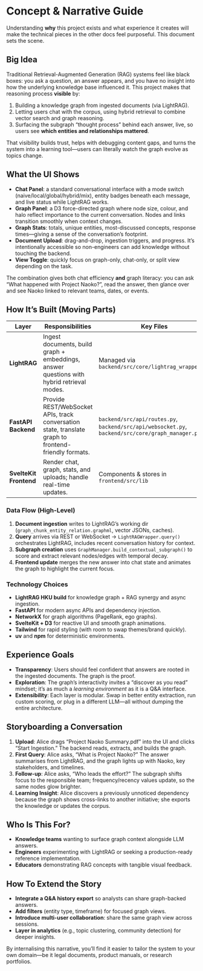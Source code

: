 # Concept & Narrative Guide

Understanding **why** this project exists and what experience it creates will make the technical pieces in the other docs feel purposeful. This document sets the scene.

## Big Idea

Traditional Retrieval-Augmented Generation (RAG) systems feel like black boxes: you ask a question, an answer appears, and you have no insight into how the underlying knowledge base influenced it. This project makes that reasoning process **visible** by:

1. Building a knowledge graph from ingested documents (via LightRAG).
2. Letting users chat with the corpus, using hybrid retrieval to combine vector search and graph reasoning.
3. Surfacing the subgraph “thought process” behind each answer, live, so users see **which entities and relationships mattered**.

That visibility builds trust, helps with debugging content gaps, and turns the system into a learning tool—users can literally watch the graph evolve as topics change.

## What the UI Shows

- **Chat Panel**: a standard conversational interface with a mode switch (naive/local/global/hybrid/mix), entity badges beneath each message, and live status while LightRAG works.
- **Graph Panel**: a D3 force-directed graph where node size, colour, and halo reflect importance to the current conversation. Nodes and links transition smoothly when context changes.
- **Graph Stats**: totals, unique entities, most-discussed concepts, response times—giving a sense of the conversation’s footprint.
- **Document Upload**: drag-and-drop, ingestion triggers, and progress. It’s intentionally accessible so non-engineers can add knowledge without touching the backend.
- **View Toggle**: quickly focus on graph-only, chat-only, or split view depending on the task.

The combination gives both chat efficiency **and** graph literacy: you can ask “What happened with Project Naoko?”, read the answer, then glance over and see Naoko linked to relevant teams, dates, or events.

## How It’s Built (Moving Parts)

| Layer | Responsibilities | Key Files |
| ----- | ---------------- | --------- |
| **LightRAG** | Ingest documents, build graph + embeddings, answer questions with hybrid retrieval modes. | Managed via `backend/src/core/lightrag_wrapper.py` |
| **FastAPI Backend** | Provide REST/WebSocket APIs, track conversation state, translate graph to frontend-friendly formats. | `backend/src/api/routes.py`, `backend/src/api/websocket.py`, `backend/src/core/graph_manager.py` |
| **SvelteKit Frontend** | Render chat, graph, stats, and uploads; handle real-time updates. | Components & stores in `frontend/src/lib` |

### Data Flow (High-Level)

1. **Document ingestion** writes to LightRAG’s working dir (`graph_chunk_entity_relation.graphml`, vector JSONs, caches).
2. **Query** arrives via REST or WebSocket → `LightRAGWrapper.query()` orchestrates LightRAG, includes recent conversation history for context.
3. **Subgraph creation** uses `GraphManager.build_contextual_subgraph()` to score and extract relevant nodes/edges with temporal decay.
4. **Frontend update** merges the new answer into chat state and animates the graph to highlight the current focus.

### Technology Choices

- **LightRAG HKU build** for knowledge graph + RAG synergy and async ingestion.
- **FastAPI** for modern async APIs and dependency injection.
- **NetworkX** for graph algorithms (PageRank, ego graphs).
- **SvelteKit + D3** for reactive UI and smooth graph animations.
- **Tailwind** for rapid styling (with room to swap themes/brand quickly).
- **uv** and **npm** for deterministic environments.

## Experience Goals

- **Transparency**: Users should feel confident that answers are rooted in the ingested documents. The graph is the proof.
- **Exploration**: The graph’s interactivity invites a “discover as you read” mindset; it’s as much a *learning environment* as it is a Q&A interface.
- **Extensibility**: Each layer is modular. Swap in better entity extraction, run custom scoring, or plug in a different LLM—all without dumping the entire architecture.

## Storyboarding a Conversation

1. **Upload**: Alice drags “Project Naoko Summary.pdf” into the UI and clicks “Start Ingestion.” The backend reads, extracts, and builds the graph.
2. **First Query**: Alice asks, “What is Project Naoko?” The answer summarises from LightRAG, and the graph lights up with Naoko, key stakeholders, and timelines.
3. **Follow-up**: Alice asks, “Who leads the effort?” The subgraph shifts focus to the responsible team; frequency/recency values update, so the same nodes glow brighter.
4. **Learning Insight**: Alice discovers a previously unnoticed dependency because the graph shows cross-links to another initiative; she exports the knowledge or updates the corpus.

## Who Is This For?

- **Knowledge teams** wanting to surface graph context alongside LLM answers.
- **Engineers** experimenting with LightRAG or seeking a production-ready reference implementation.
- **Educators** demonstrating RAG concepts with tangible visual feedback.

## How To Extend the Story

- **Integrate a Q&A history export** so analysts can share graph-backed answers.
- **Add filters** (entity type, timeframe) for focused graph views.
- **Introduce multi-user collaboration**: share the same graph view across sessions.
- **Layer in analytics** (e.g., topic clustering, community detection) for deeper insights.

By internalising this narrative, you’ll find it easier to tailor the system to your own domain—be it legal documents, product manuals, or research portfolios.
